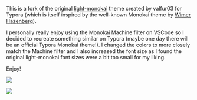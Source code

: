 This is a fork of the original [light-monokai](https://github.com/valfur03/Monokai-Theme-for-Typora) theme created by valfur03 for Typora (which is itself inspired by the well-known Monokai theme by [Wimer Hazenberg](https://monokai.pro/)).

I personally really enjoy using the Monokai Machine filter on VSCode so I decided to recreate something similar on Typora (maybe one day there will be an official Typora Monokai theme!). I changed the colors to more closely match the Machine filter and I also increased the font size as I found the original light-monokai font sizes were a bit too small for my liking.

Enjoy!

![](/Users/cosroe/Documents/GitHub/Monokai-Theme-for-Typora/1.png)

![](/Users/cosroe/Documents/GitHub/Monokai-Theme-for-Typora/2.png)
